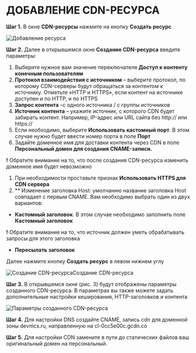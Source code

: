 ﻿# <a name="\_heading=h.gjdgxs"></a>**ДОБАВЛЕНИЕ CDN-РЕСУРСА**
**Шаг 1.** В окне **CDN-ресурсы** нажмите на кнопку **Создать ресурс**

![Добавление ресурса](https://github.com/Lada7878/Portfolio/blob/main/1.png)

**Шаг 2.** Далее в открывшемся окне **Создание CDN-ресурса** введите параметры:

1. Выберите нужное вам значение переключателя **Доступ к контенту конечным пользователям**
1. **Протокол взаимодействия с источником** – выберите протокол, по которому CDN-серверы будут обращаться за контентом к источнику. Отметьте «HTTP и HTTPS», если контент на источнике доступен и по HTTP, и по  HTTPS
1. **Запрос контента** –с одного источника / с группы источников
1. **Источник контента** – укажите источник, с которого CDN будет забирать контент. Например, IP-адрес или URL сайта без http:// или https://
1. Если необходимо, выберите **Использовать кастомный порт**. В этом случае нужно будет ввести номер порта в поле **Порт**
1. Задайте доменное имя для доставки контента через CDN в поле **Персональный домен для создания CNAME-записи.**

**!** Обратите внимание на то, что после создания CDN-ресурса изменить доменное имя будет невозможно

1. При необходимости проставьте признак **Использовать HTTPS для CDN сервера**
1. \*\* Изменение заголовка Host: умолчанию название заголовка Host совпадает с первым CNAME. Вам необходимо выбрать один из двух вариантов:
- **Кастомный заголовок**. В этом случае необходимо заполнить поле **Кастомный заголовок**

**!** Обратите внимание на то, что источник должен уметь обрабатывать запросы для этого заголовка

- **Пересылать заголовок**

Далее нажмите кнопку **Создать ресурс** в левом нижнем углу

![Создание CDN-ресурса](https://github.com/Lada7878/Portfolio/blob/main/2.png)Создание CDN-ресурса

**Шаг 3.** В открывшемся окне (рис. 3) будут отображены параметры созданного CDN-ресурса. В параметрах вы также можете задать дополнительные настройки кеширования, HTTP-заголовков и контента

![Параметры созданного CDN-ресурса](https://github.com/Lada7878/Portfolio/blob/main/3.png)

**Шаг 4.** Для настройки DNS создайте CNAME, запись cdn для доменной зоны devmcs.ru, направленную на cl-0cc5e00c.gcdn.co

**Шаг 5.** Для настройки CDN замените в пути до статических файлов ваш оригинальный домен на персональный.

